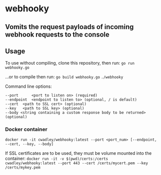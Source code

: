 # webhooky
Vomits the request payloads of incoming webhook requests to the console
----
## Usage
To use without compiling, clone this repository, then run:
`go run webhooky.go`

...or to compile then run:
`go build webhooky.go`
`./webhooky`

Command line options:
```
--port 		<port to listen on> (required)
--endpoint 	<endpoint to listen to> (optional, / is default)
--cert	<path to SSL cert> (optional)
--key 	<path to SSL key> (optional)
--body <string containing a custom response body to be returned> (optional)
```
### Docker container
`docker run -it cwadley/webhooky:latest --port <port_num> [--endpoint, --cert, --key, --body]`

If SSL certificates are to be used, they must be volume mounted into the container:
`docker run -it -v $(pwd)/certs:/certs cwadley/webhooky:latest --port 443 --cert /certs/mycert.pem --key /certs/mykey.pem`
